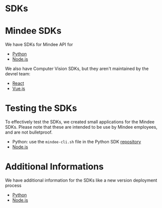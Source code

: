 # SDKs

# Mindee SDKs

We have SDKs for Mindee API for
- [Python](https://github.com/mindee/mindee-api-python)
- [Node.js](https://github.com/mindee/mindee-api-nodejs)

We also have Computer Vision SDKs, but they aren't maintained by the devrel team:
- [React](https://github.com/mindee/react-mindee-js)
- [Vue.js](https://github.com/mindee/vue-mindee-js)

# Testing the SDKs

To effectively test the SDKs, we created small applications for the Mindee SDKs. Please note that these are intended to be use by Mindee employees, and are not bulletproof.

- Python: use the `mindee-cli.sh` file in the Python SDK [repository](https://github.com/mindee/mindee-api-python/)
- [Node.js](testing/node.js/app.js)

# Additional Informations

We have additional information for the SDKs like a new version deployment process

- [Python](Python.md)
- [Node.js](Node.js.md)
